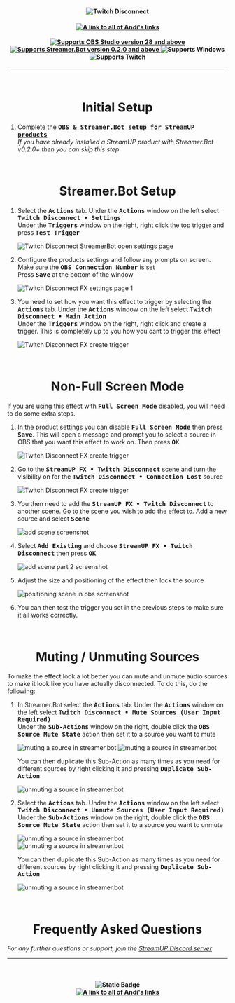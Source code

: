 <h4 align="center">
  <img src="../Assets/Twitch Disconnect FX - Banner.png" alt="Twitch Disconnect">
</h4>

<h4 align="center">
  <a href="https://andistonemedia.mystl.ink">
    <img alt="A link to all of Andi's links" src="https://img.shields.io/badge/Created%20by%20Andi%20Stone%20(Andilippi)-white?style=for-the-badge">
  </a>
  <br><br>
    <a href="https://obsproject.com">
        <img alt="Supports OBS Studio version 28 and above" src="https://img.shields.io/badge/OBS Studio-28%2B-FFFFFF?style=for-the-badge&labelColor=1e1a1d">
    </a>
    <a href="https://streamer.bot">
        <img alt="Supports Streamer.Bot version 0.2.0 and above" src="https://img.shields.io/badge/Streamer.Bot-v0.2.0+-%23FFFFFF?style=for-the-badge&labelColor=9038e8">
    </a>
    <img alt="Supports Windows" src="https://img.shields.io/badge/Windows-%23FFFFFF?style=for-the-badge&logo=windows&labelColor=00a2ed">
  <br>
  <img alt="Supports Twitch" src="https://img.shields.io/badge/Supports Twitch-6441a5?style=for-the-badge&logo=twitch&logoColor=white">

</h4>

---

<br>

<h1 align="center">Initial Setup
</h1>

1. Complete the <kbd><b><a href="https://github.com/StreamUPTips/ReadMe-Files/blob/main/StreamUP-Product-Install-Guide.md">OBS & Streamer.Bot setup for StreamUP products</b></kbd><br></a>
*If you have already installed a StreamUP product with Streamer.Bot v0.2.0+ then you can skip this step*

<br>

<h1 align="center">
        Streamer.Bot Setup
</h1>

1. Select the <kbd><b>Actions</b></kbd> tab. Under the <kbd><b>Actions</b></kbd> window on the left select <kbd><b>Twitch Disconnect • Settings</b></kbd><br>
Under the <kbd><b>Triggers</b></kbd> window on the right, right click the top trigger and press <kbd><b>Test Trigger</b></kbd><br>

   <img src="../Assets/Twitch Disconnect FX - Open Settings.png" alt="Twitch Disconnect StreamerBot open settings page"><br>

2. Configure the products settings and follow any prompts on screen. Make sure the <kbd><b>OBS Connection Number</b></kbd> is set<br>
Press <kbd><b>Save</b></kbd> at the bottom of the window<br>

    <img src="../Assets/Twitch Disconnect FX - Settings 1.png" alt="Twitch Disconnect FX settings page 1">

3. You need to set how you want this effect to trigger by selecting the <kbd><b>Actions</b></kbd> tab. Under the <kbd><b>Actions</b></kbd> window on the left select <kbd><b>Twitch Disconnect • Main Action</b></kbd><br>
Under the <kbd><b>Triggers</b></kbd> window on the right, right click and create a trigger. This is completely up to you how you cant to trigger this effect

    <img src="../Assets/Twitch Disconnect FX - Create Trigger.png" alt="Twitch Disconnect FX create trigger">

<br>

<h1 align="center">
        Non-Full Screen Mode
</h1>

If you are using this effect with <kbd><b>Full Screen Mode</b></kbd> disabled, you will need to do some extra steps.

1. In the product settings you can disable <kbd><b>Full Screen Mode</b></kbd> then press <kbd><b>Save</b></kbd>. This will open a message and prompt you to select a source in OBS that you want this effect to work on. Then press <kbd><b>OK</b></kbd>

    <img src="../Assets/Twitch Disconnect FX - OBS Select Source.png" alt="Twitch Disconnect FX create trigger">

2. Go to the <kbd><b>StreamUP FX • Twitch Disconnect</b></kbd> scene and turn the visibility on for the <kbd><b>Twitch Disconnect • Connection Lost</b></kbd> source

    <img src="../Assets/Twitch Disconnect FX - OBS Toggle Visibility.png" alt="Twitch Disconnect FX create trigger">

3. You then need to add the <kbd><b>StreamUP FX • Twitch Disconnect</b></kbd> to another scene. Go to the scene you wish to add the effect to. Add a new source and select <kbd><b>Scene</b></kbd><br>

    <img src="../Assets/Twitch Disconnect FX - OBS Add Scene 1.png" alt="add scene screenshot"><br>

4. Select <kbd><b>Add Existing</b></kbd> and choose <kbd><b>StreamUP FX • Twitch Disconnect</b></kbd> then press <kbd><b>OK</b></kbd><br>

    <img src="../Assets/Twitch Disconnect FX - OBS Add Scene 2.png" alt="add scene part 2 screenshot"><br>

5. Adjust the size and positioning of the effect then lock the source<br>

    <img src="../Assets/Twitch Disconnect FX - Position In OBS.png" alt="positioning scene in obs screenshot">

6. You can then test the trigger you set in the previous steps to make sure it all works correctly.

<br>

<h1 align="center">
        Muting / Unmuting Sources
</h1>

To make the effect look a lot better you can mute and unmute audio sources to make it look like you have actually disconnected. To do this, do the following:

1. In Streamer.Bot select the <kbd><b>Actions</b></kbd> tab. Under the <kbd><b>Actions</b></kbd> window on the left select <kbd><b>Twitch Disconnect • Mute Sources (User Input Required)</b></kbd><br>
Under the <kbd><b>Sub-Actions</b></kbd> window on the right, double click the <kbd><b>OBS Source Mute State</b></kbd> action then set it to a source you want to mute

    <img src="../Assets/Twitch Disconnect FX - Mute 1.png" alt="muting a source in streamer.bot">
    <img src="../Assets/Twitch Disconnect FX - Mute 2.png" alt="muting a source in streamer.bot">

    You can then duplicate this Sub-Action as many times as you need for different sources by right clicking it and pressing <kbd><b>Duplicate Sub-Action</b></kbd>

    <img src="../Assets/Twitch Disconnect FX - Mute 5.png" alt="unmuting a source in streamer.bot">

2. Select the <kbd><b>Actions</b></kbd> tab. Under the <kbd><b>Actions</b></kbd> window on the left select <kbd><b>Twitch Disconnect • Unmute Sources (User Input Required)</b></kbd><br>
Under the <kbd><b>Sub-Actions</b></kbd> window on the right, double click the <kbd><b>OBS Source Mute State</b></kbd> action then set it to a source you want to unmute

    <img src="../Assets/Twitch Disconnect FX - Mute 3.png" alt="unmuting a source in streamer.bot">
    <img src="../Assets/Twitch Disconnect FX - Mute 4.png" alt="unmuting a source in streamer.bot">

    You can then duplicate this Sub-Action as many times as you need for different sources by right clicking it and pressing <kbd><b>Duplicate Sub-Action</b></kbd>

    <img src="../Assets/Twitch Disconnect FX - Mute 6.png" alt="unmuting a source in streamer.bot">

<br>

<h1 align="center">
        Frequently Asked Questions
</h1>

*For any further questions or support, join the [StreamUP Discord server](https://discord.com/invite/RnDKRaVCEu?)*

---

<br>

<h4 align="center">
  <img alt="Static Badge" src="https://img.shields.io/badge/A%20StreamUP%20Product-%23fc6caf?style=for-the-badge"><br>
  <a href="https://andistonemedia.mystl.ink">
    <img alt="A link to all of Andi's links" src="https://img.shields.io/badge/Created%20by%20Andi%20Stone%20(Andilippi)-white?style=for-the-badge">
  </a>  
</h4>
